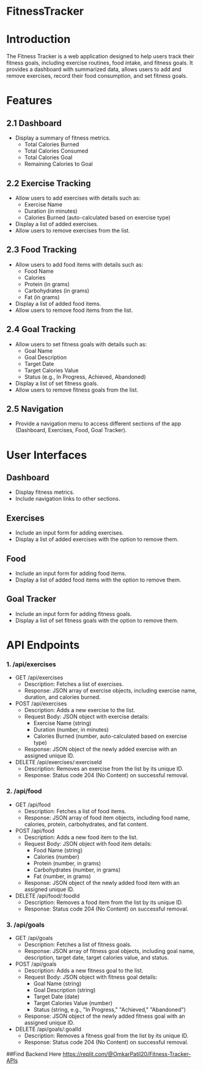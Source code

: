 # FitnessTracker

# Introduction
The Fitness Tracker is a web application designed to help users track their fitness goals, including exercise routines, food intake, and fitness goals. It provides a dashboard with summarized data, allows users to add and remove exercises, record their food consumption, and set fitness goals.

# Features
## 2.1 Dashboard
- Display a summary of fitness metrics.
  - Total Calories Burned
  - Total Calories Consumed
  - Total Calories Goal
  - Remaining Calories to Goal

## 2.2 Exercise Tracking
- Allow users to add exercises with details such as:
  - Exercise Name
  - Duration (in minutes)
  - Calories Burned (auto-calculated based on exercise type)
- Display a list of added exercises.
- Allow users to remove exercises from the list.

## 2.3 Food Tracking
- Allow users to add food items with details such as:
  - Food Name
  - Calories
  - Protein (in grams)
  - Carbohydrates (in grams)
  - Fat (in grams)
- Display a list of added food items.
- Allow users to remove food items from the list.

## 2.4 Goal Tracking
- Allow users to set fitness goals with details such as:
  - Goal Name
  - Goal Description
  - Target Date
  - Target Calories Value
  - Status (e.g., In Progress, Achieved, Abandoned)
- Display a list of set fitness goals.
- Allow users to remove fitness goals from the list.

## 2.5 Navigation
- Provide a navigation menu to access different sections of the app (Dashboard, Exercises, Food, Goal Tracker).

# User Interfaces
## Dashboard
- Display fitness metrics.
- Include navigation links to other sections.

## Exercises
- Include an input form for adding exercises.
- Display a list of added exercises with the option to remove them.

## Food
- Include an input form for adding food items.
- Display a list of added food items with the option to remove them.

## Goal Tracker
- Include an input form for adding fitness goals.
- Display a list of set fitness goals with the option to remove them.

# API Endpoints
### 1. /api/exercises
- GET /api/exercises
  - Description: Fetches a list of exercises.
  - Response: JSON array of exercise objects, including exercise name, duration, and calories burned.
- POST /api/exercises
  - Description: Adds a new exercise to the list.
  - Request Body: JSON object with exercise details:
    - Exercise Name (string)
    - Duration (number, in minutes)
    - Calories Burned (number, auto-calculated based on exercise type)
  - Response: JSON object of the newly added exercise with an assigned unique ID.
- DELETE /api/exercises/:exerciseId
  - Description: Removes an exercise from the list by its unique ID.
  - Response: Status code 204 (No Content) on successful removal.

### 2. /api/food
- GET /api/food
  - Description: Fetches a list of food items.
  - Response: JSON array of food item objects, including food name, calories, protein, carbohydrates, and fat content.
- POST /api/food
  - Description: Adds a new food item to the list.
  - Request Body: JSON object with food item details:
    - Food Name (string)
    - Calories (number)
    - Protein (number, in grams)
    - Carbohydrates (number, in grams)
    - Fat (number, in grams)
  - Response: JSON object of the newly added food item with an assigned unique ID.
- DELETE /api/food/:foodId
  - Description: Removes a food item from the list by its unique ID.
  - Response: Status code 204 (No Content) on successful removal.

### 3. /api/goals
- GET /api/goals
  - Description: Fetches a list of fitness goals.
  - Response: JSON array of fitness goal objects, including goal name, description, target date, target calories value, and status.
- POST /api/goals
  - Description: Adds a new fitness goal to the list.
  - Request Body: JSON object with fitness goal details:
    - Goal Name (string)
    - Goal Description (string)
    - Target Date (date)
    - Target Calories Value (number)
    - Status (string, e.g., "In Progress," "Achieved," "Abandoned")
  - Response: JSON object of the newly added fitness goal with an assigned unique ID.
- DELETE /api/goals/:goalId
  - Description: Removes a fitness goal from the list by its unique ID.
  - Response: Status code 204 (No Content) on successful removal.

##Find Backend Here https://replit.com/@OmkarPatil20/Fitness-Tracker-APIs
